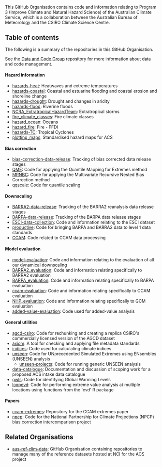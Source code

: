 This GitHub Organisation contains code and information relating to
Program 3 (Improve Climate and Natural Hazard Science) of the Australian Climate Service,
which is a collaboration between the Australian Bureau of Meteorology and the CSIRO Climate Science Centre.

## Table of contents

The following is a summary of the repositories in this GitHub Organisation.

See the [Data and Code Group](https://github.com/AusClimateService/data-code-group)
repository for more information about data and code management.

#### Hazard information

- [hazards-heat](https://github.com/AusClimateService/hazards-heat): Heatwaves and extreme temperatures
- [hazards-coastal](https://github.com/AusClimateService/hazards-coastal): Coastal and estuarine flooding and coastal erosion and shoreline change
- [hazards-drought](https://github.com/AusClimateService/hazards-drought): Drought and changes in aridity
- [hazards-flood](https://github.com/AusClimateService/hazard-flood): Riverine floods
- [NCRA_ExtratropicalHazardTeam](https://github.com/AusClimateService/NCRA_ExtratropicalHazardTeam): Extratropical storms
- [fire_climate_classes](https://github.com/AusClimateService/fire_climate_classes): Fire climate classes
- [hazard_ocean](https://github.com/AusClimateService/hazard_ocean): Oceans
- [hazard_fire](https://github.com/AusClimateService/hazard_fire): Fire - FFDI
- [hazards-TC](https://github.com/AusClimateService/hazards-TC): Tropical Cyclones
- [plotting_maps](https://github.com/AusClimateService/plotting_maps): Standardised hazard maps for ACS

#### Bias correction

- [bias-correction-data-release](https://github.com/AusClimateService/bias-correction-data-release): Tracking of bias corrected data release stages
- [QME](https://github.com/AusClimateService/QME): Code for applying the Quantile Mapping for Extremes method
- [MRNBC](https://github.com/AusClimateService/MRNBC/): Code for applying the Multivariate Recursive Nested Bias Correction method
- [qqscale](https://github.com/AusClimateService/qqscale): Code for quantile scaling

#### Downscaling

- [BARRA2-data-release](https://github.com/AusClimateService/BARRA2-data-release): Tracking of the BARRA2 reanalysis data release stages
- [BARPA-data-release](https://github.com/AusClimateService/BARPA-data-release): Tracking of the BARPA data release stages
- [ESCI-data-collection](https://github.com/AusClimateService/ESCI-data-collection): Code and information relating to the ESCI dataset
- [productive](https://github.com/AusClimateService/productive): Code for bringing BARPA and BARRA2 data to level 1 data standards
- [CCAM](https://github.com/AusClimateService/CCAM): Code related to CCAM data processing

#### Model evaluation

- [model-evaluation](https://github.com/AusClimateService/model-evaluation): Code and information relating to the evaluation of all our dynamical downscaling
- [BARRA2_evaluation](https://github.com/AusClimateService/BARRA2_evaluation): Code and information relating specifically to BARRA2 evaluation
- [BARPA_evaluation](https://github.com/AusClimateService/BARPA_evaluation): Code and information relating specifically to BARPA evaluation
- [ccam-evaluation](https://github.com/AusClimateService/ccam-evaluation): Code and information relating specifically to CCAM evaluation
- [NHP_evaluation](https://github.com/AusClimateService/NHP_evaluation): Code and information relating specifically to GCM evaluation
- [added-value-evaluation](https://github.com/AusClimateService/added-value-evaluation): Code used for added-value analysis

#### General utilities

- [agcd-csiro](https://github.com/AusClimateService/agcd-csiro): Code for rechunking and creating a replica CSIRO's commercially licensed version of the AGCD dataset
- [axiom](https://github.com/AusClimateService/axiom): A tool for checking and applying file metadata standards
- [indices](https://github.com/AusClimateService/indices): Code used for calculating climate indices
- [unseen](https://github.com/AusClimateService/unseen): Code for UNprecedented Simulated Extremes using ENsembles (UNSEEN) analysis
  - [unseen-projects](https://github.com/AusClimateService/unseen-projects): Code for running generic UNSEEN analysis 
- [data-catalogue](https://github.com/AusClimateService/data-catalogue): Documentation and discussion of scoping work for a proposed ACS intake data catalogue
- [gwls](https://github.com/AusClimateService/gwls): Code for identifying Global Warming Levels
- [loopevd](https://github.com/AusClimateService/loopevd): Code for performing extreme value analysis at multiple locations using functions from the 'evd' R package

#### Papers

- [ccam-extremes](https://github.com/AusClimateService/ccam-extremes): Repository for the CCAM extremes paper
- [npcp](https://github.com/AusClimateService/npcp): Code for the National Partnership for Climate Projections (NPCP) bias correction intercomparison project


## Related Organisations

- [aus-ref-clim-data](https://github.com/aus-ref-clim-data-nci): GitHub Organisation containing repositories to manage many of the reference datasets hosted at NCI for the ACS project
